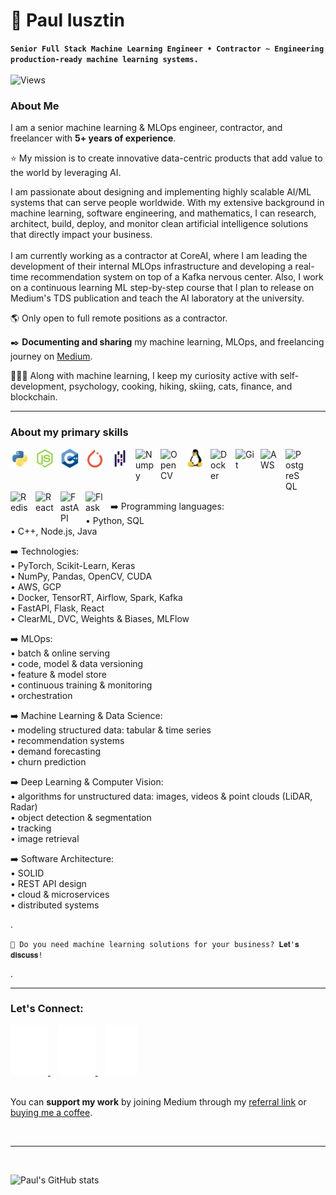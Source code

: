 # 🤖 Paul Iusztin

**`Senior Full Stack Machine Learning Engineer • Contractor ~ Engineering production-ready machine learning systems.`**
<br/>
<br/>
![Views](https://komarev.com/ghpvc/?username=IusztinPaul)


### About Me

I am a senior machine learning & MLOps engineer, contractor, and freelancer with **5+ years of experience**.

⭐ My mission is to create innovative data-centric products that add value to the world by leveraging AI.

I am passionate about designing and implementing highly scalable AI/ML systems that can serve people worldwide. With my extensive background in machine learning, software engineering, and mathematics, I can research, architect, build, deploy, and monitor clean artificial intelligence solutions that directly impact your business.
<br/><br/>
I am currently working as a contractor at CoreAI, where I am leading the development of their internal MLOps infrastructure and developing a real-time recommendation system on top of a Kafka nervous center. Also, I work on a continuous learning ML step-by-step course that I plan to release on Medium's TDS publication and teach the AI laboratory at the university.
<br/>

🌎 Only open to full remote positions as a contractor.

✒️ **Documenting and sharing** my machine learning, MLOps, and freelancing journey on [Medium](https://pauliusztin.medium.com/).

🚴🏼‍♂️ Along with machine learning, I keep my curiosity active with self-development, psychology, cooking, hiking, skiing, cats, finance, and blockchain.

-----

### About my primary skills

<img align="left" alt="Python" width="30px" style="padding-right:10px;" src="https://github.com/devicons/devicon/blob/master/icons/python/python-original.svg" />
<img align="left" alt="JavaScript" width="30px" style="padding-right:10px;" src="https://github.com/devicons/devicon/blob/master/icons/nodejs/nodejs-original.svg" />
<img align="left" alt="C++" width="30px" style="padding-right:10px;" src="https://github.com/devicons/devicon/blob/master/icons/cplusplus/cplusplus-original.svg" />

<img align="left" alt="Pytorch" width="30px" style="padding-right:10px;" src="https://github.com/devicons/devicon/blob/master/icons/pytorch/pytorch-original.svg" />
<img align="left" alt="Pandas" width="30px" style="padding-right:10px;" src="https://github.com/devicons/devicon/blob/master/icons/pandas/pandas-original.svg" />
<img align="left" alt="Numpy" width="30px" style="padding-right:10px;" src="https://cdn.jsdelivr.net/gh/devicons/devicon/icons/numpy/numpy-original.svg" />
<img align="left" alt="OpenCV" width="30px" style="padding-right:10px;" src="https://cdn.jsdelivr.net/gh/devicons/devicon/icons/opencv/opencv-original.svg" />

<img align="left" alt="Linux" width="30px" style="padding-right:10px;" src="https://github.com/devicons/devicon/blob/master/icons/linux/linux-original.svg" />
<img align="left" alt="Docker" width="30px" style="padding-right:10px;" src="https://cdn.jsdelivr.net/gh/devicons/devicon/icons/docker/docker-original.svg" />
<img align="left" alt="Git" width="30px" style="padding-right:10px;" src="https://cdn.jsdelivr.net/gh/devicons/devicon/icons/git/git-original.svg" />
<img align="left" alt="AWS" width="30px" style="padding-right:10px;" src="https://cdn.jsdelivr.net/gh/devicons/devicon/icons/amazonwebservices/amazonwebservices-original.svg" />

<img align="left" alt="PostgreSQL" width="30px" style="padding-right:10px;" src="https://cdn.jsdelivr.net/gh/devicons/devicon/icons/postgresql/postgresql-original.svg" />
<img align="left" alt="Redis" width="30px" style="padding-right:10px;" src="https://cdn.jsdelivr.net/gh/devicons/devicon/icons/redis/redis-original.svg" />

<img align="left" alt="React" width="30px" style="padding-right:10px;" src="https://cdn.jsdelivr.net/gh/devicons/devicon/icons/react/react-original.svg" />
<img align="left" alt="FastAPI" width="30px" style="padding-right:10px;" src="https://cdn.jsdelivr.net/gh/devicons/devicon/icons/fastapi/fastapi-original.svg" />
<img align="left" alt="Flask" width="30px" style="padding-right:10px;" src="https://cdn.jsdelivr.net/gh/devicons/devicon/icons/flask/flask-original.svg" />

<br/>
<br/>
<br/>
<br/>

➡️ Programming languages: <br/>
• Python, SQL <br/>
• C++, Node.js, Java <br/>



➡️ Technologies: <br/> 
• PyTorch, Scikit-Learn, Keras <br/>
• NumPy, Pandas, OpenCV, CUDA <br/>
• AWS, GCP <br/>
• Docker, TensorRT, Airflow, Spark, Kafka <br/>
• FastAPI, Flask, React <br/>
• ClearML, DVC, Weights & Biases, MLFlow <br/>



➡️ MLOps: <br/>
• batch & online serving <br/>
• code, model & data versioning <br/>
• feature & model store <br/>
• continuous training & monitoring <br/>
• orchestration <br/>



➡️ Machine Learning & Data Science: <br/>
• modeling structured data: tabular & time series <br/>
• recommendation systems <br/>
• demand forecasting <br/>
• churn prediction <br/>



➡️ Deep Learning & Computer Vision: <br/>
• algorithms for unstructured data: images, videos & point clouds (LiDAR, Radar) <br/>
• object detection & segmentation <br/>
• tracking <br/>
• image retrieval <br/>



➡️ Software Architecture: <br/>
• SOLID <br/>
• REST API design <br/>
• cloud & microservices <br/>
• distributed systems <br/>

.

`💬 Do you need machine learning solutions for your business? 𝐋𝐞𝐭'𝐬 𝐝𝐢𝐬𝐜𝐮𝐬𝐬!`

.

-----

### Let's Connect:

<a href="https://www.linkedin.com/in/pauliusztin">
    <picture>
      <source media="(prefers-color-scheme: dark)" srcset="./images/linkedin.svg">
      <source media="(prefers-color-scheme: light)" srcset="./images/linkedin_light.svg">
      <img alt="Shows a black logo in light color mode and a white one in dark color mode." src="./images/linkedin.svg">
    </picture>
</a>
&nbsp;&nbsp
<a href="https://pauliusztin.medium.com/">
    <picture>
      <source media="(prefers-color-scheme: dark)" srcset="./images/medium.svg">
      <source media="(prefers-color-scheme: light)" srcset="./images/medium_light.svg">
      <img alt="Shows a black logo in light color mode and a white one in dark color mode." src="./images/medium.svg">
    </picture>
</a>
&nbsp;&nbsp
<a href="mailto:p.b.iusztin@gmail.com?subject=[FromGitHub]%20ML Consultations">
    <picture>
      <source media="(prefers-color-scheme: dark)" srcset="./images/gmail.svg">
      <source media="(prefers-color-scheme: light)" srcset="./images/gmail_light.svg">
      <img alt="Shows a black logo in light color mode and a white one in dark color mode." src="./images/gmail.svg">
    </picture>
</a>

<br/>
<br/>

You can **support my work** by joining Medium through my [referral link](https://medium.com/membership/@pauliusztin) or [buying me a coffee](https://www.buymeacoffee.com/pauliusztin).

<br/>

-----

<br/>

![Paul's GitHub stats](https://github-readme-stats.vercel.app/api?username=iusztinpaul&show_icons=true&theme=gruvbox)
